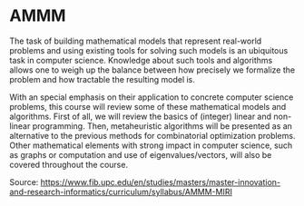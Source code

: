 # AMMM

The task of building mathematical models that represent real-world problems and using existing tools for solving such models is an ubiquitous task in computer science. Knowledge about such tools and algorithms allows one to weigh up the balance between how precisely we formalize the problem and how tractable the resulting model is.

With an special emphasis on their application to concrete computer science problems, this course will review some of these mathematical models and algorithms. First of all, we will review the basics of (integer) linear and non-linear programming. Then, metaheuristic algorithms will be presented as an alternative to the previous methods for combinatorial optimization problems. Other mathematical elements with strong impact in computer science, such as graphs or computation and use of eigenvalues/vectors, will also be covered throughout the course.

Source: https://www.fib.upc.edu/en/studies/masters/master-innovation-and-research-informatics/curriculum/syllabus/AMMM-MIRI
